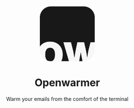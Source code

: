 <p align="center">
<img src="https://github.com/HAlafeefi/Openwarmer/raw/refs/heads/master/static/img/logo.svg" height="150">
</p>
<h1 align="center">
Openwarmer
</h1>
<p align="center">
Warm your emails from the comfort of the terminal
<p>
